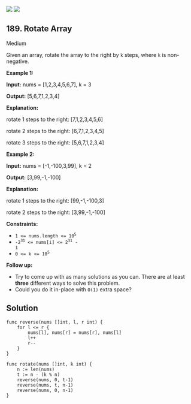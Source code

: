 [![](https://img.shields.io/github/stars/LeetCode-in-Go/LeetCode-in-Go?label=Stars&style=flat-square)](https://github.com/LeetCode-in-Go/LeetCode-in-Go)
[![](https://img.shields.io/github/forks/LeetCode-in-Go/LeetCode-in-Go?label=Fork%20me%20on%20GitHub%20&style=flat-square)](https://github.com/LeetCode-in-Go/LeetCode-in-Go/fork)

## 189\. Rotate Array

Medium

Given an array, rotate the array to the right by `k` steps, where `k` is non-negative.

**Example 1:**

**Input:** nums = [1,2,3,4,5,6,7], k = 3

**Output:** [5,6,7,1,2,3,4]

**Explanation:** 

rotate 1 steps to the right: [7,1,2,3,4,5,6] 

rotate 2 steps to the right: [6,7,1,2,3,4,5] 

rotate 3 steps to the right: [5,6,7,1,2,3,4]

**Example 2:**

**Input:** nums = [-1,-100,3,99], k = 2

**Output:** [3,99,-1,-100]

**Explanation:** 

rotate 1 steps to the right: [99,-1,-100,3] 

rotate 2 steps to the right: [3,99,-1,-100]

**Constraints:**

*   <code>1 <= nums.length <= 10<sup>5</sup></code>
*   <code>-2<sup>31</sup> <= nums[i] <= 2<sup>31</sup> - 1</code>
*   <code>0 <= k <= 10<sup>5</sup></code>

**Follow up:**

*   Try to come up with as many solutions as you can. There are at least **three** different ways to solve this problem.
*   Could you do it in-place with `O(1)` extra space?

## Solution

```golang
func reverse(nums []int, l, r int) {
	for l <= r {
		nums[l], nums[r] = nums[r], nums[l]
		l++
		r--
	}
}

func rotate(nums []int, k int) {
	n := len(nums)
	t := n - (k % n)
	reverse(nums, 0, t-1)
	reverse(nums, t, n-1)
	reverse(nums, 0, n-1)
}
```